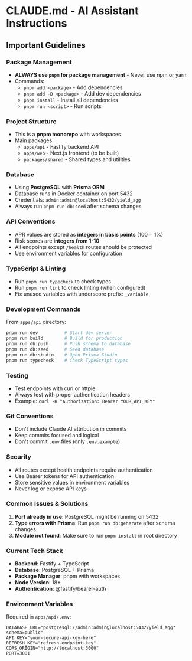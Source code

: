 # CLAUDE.md - AI Assistant Instructions

## Important Guidelines

### Package Management
- **ALWAYS use `pnpm` for package management** - Never use npm or yarn
- Commands:
  - `pnpm add <package>` - Add dependencies
  - `pnpm add -D <package>` - Add dev dependencies
  - `pnpm install` - Install all dependencies
  - `pnpm run <script>` - Run scripts

### Project Structure
- This is a **pnpm monorepo** with workspaces
- Main packages:
  - `apps/api` - Fastify backend API
  - `apps/web` - Next.js frontend (to be built)
  - `packages/shared` - Shared types and utilities

### Database
- Using **PostgreSQL** with **Prisma ORM**
- Database runs in Docker container on port 5432
- Credentials: `admin:admin@localhost:5432/yield_agg`
- Always run `pnpm run db:seed` after schema changes

### API Conventions
- APR values are stored as **integers in basis points** (100 = 1%)
- Risk scores are **integers from 1-10**
- All endpoints except `/health` routes should be protected
- Use environment variables for configuration

### TypeScript & Linting
- Run `pnpm run typecheck` to check types
- Run `pnpm run lint` to check linting (when configured)
- Fix unused variables with underscore prefix: `_variable`

### Development Commands
From `apps/api` directory:
```bash
pnpm run dev          # Start dev server
pnpm run build        # Build for production
pnpm run db:push      # Push schema to database
pnpm run db:seed      # Seed database
pnpm run db:studio    # Open Prisma Studio
pnpm run typecheck    # Check TypeScript types
```

### Testing
- Test endpoints with curl or httpie
- Always test with proper authentication headers
- Example: `curl -H "Authorization: Bearer YOUR_API_KEY"`

### Git Conventions
- Don't include Claude AI attribution in commits
- Keep commits focused and logical
- Don't commit `.env` files (only `.env.example`)

### Security
- All routes except health endpoints require authentication
- Use Bearer tokens for API authentication
- Store sensitive values in environment variables
- Never log or expose API keys

### Common Issues & Solutions
1. **Port already in use**: PostgreSQL might be running on 5432
2. **Type errors with Prisma**: Run `pnpm run db:generate` after schema changes
3. **Module not found**: Make sure to run `pnpm install` in root directory

### Current Tech Stack
- **Backend**: Fastify + TypeScript
- **Database**: PostgreSQL + Prisma
- **Package Manager**: pnpm with workspaces
- **Node Version**: 18+
- **Authentication**: @fastify/bearer-auth

### Environment Variables
Required in `apps/api/.env`:
```
DATABASE_URL="postgresql://admin:admin@localhost:5432/yield_agg?schema=public"
API_KEY="your-secure-api-key-here"
REFRESH_KEY="refresh-endpoint-key"
CORS_ORIGIN="http://localhost:3000"
PORT=3001
```
